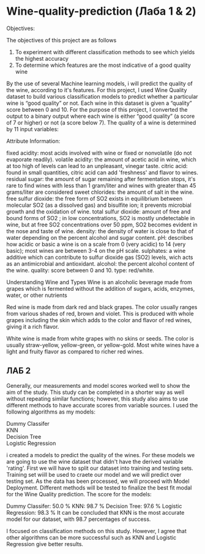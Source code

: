 
# Wine-quality-prediction (Лаба 1 & 2)
Objectives:

 The objectives of this project are as follows
1.	To experiment with different classification methods to see which yields the highest accuracy
2.	To determine which features are the most indicative of a good quality wine

By the use of several Machine learning models, i will predict the quality of the wine, according to it's features.
For this project, I used Wine Quality dataset to build various classification models to predict whether a particular  wine is “good quality” or not. Each wine in this dataset is given a “quality” score between 0 and 10. For the purpose of this project, I converted the output to a binary output where each wine is either “good quality” (a score of 7 or higher) or not (a score below 7). The quality of a wine is determined by 11 input variables:

Attribute Information:

fixed acidity: most acids involved with wine or fixed or nonvolatile (do not evaporate readily).
volatile acidity: the amount of acetic acid in wine, which at too high of levels can lead to an unpleasant, vinegar taste.
citric acid: found in small quantities, citric acid can add 'freshness' and flavor to wines.
residual sugar: the amount of sugar remaining after fermentation stops, it's rare to find wines with less than 1 gram/liter and wines with greater than 45 grams/liter are considered sweet
chlorides: the amount of salt in the wine.
free sulfur dioxide: the free form of  SO2  exists in equilibrium between molecular  SO2  (as a dissolved gas) and bisulfite ion; it prevents microbial growth and the oxidation of wine.
total sulfur dioxide: amount of free and bound forms of  SO2 ; in low concentrations,  SO2  is mostly undetectable in wine, but at free  SO2  concentrations over 50 ppm,  SO2  becomes evident in the nose and taste of wine.
density: the density of water is close to that of water depending on the percent alcohol and sugar content.
pH: describes how acidic or basic a wine is on a scale from 0 (very acidic) to 14 (very basic); most wines are between 3-4 on the pH scale.
sulphates: a wine additive which can contribute to sulfur dioxide gas  (SO2)  levels, wich acts as an antimicrobial and antioxidant.
alcohol: the percent alcohol content of the wine.
quality: score between 0 and 10.
type: red/white.

Understanding Wine and Types
Wine is an alcoholic beverage made from grapes which is fermented without the addition of sugars, acids, enzymes, water, or other nutrients

Red wine is made from dark red and black grapes. The color usually ranges from various shades of red, brown and violet. This is produced with whole grapes including the skin which adds to the color and flavor of red wines, giving it a rich flavor.

White wine is made from white grapes with no skins or seeds. The color is usually straw-yellow, yellow-green, or yellow-gold. Most white wines have a light and fruity flavor as compared to richer red wines.

## ЛАБ 2

Generally, our measurements and model scores worked well to show the aim of the study. This study can be completed in a shorter way as well without repeating similar functions; however, this study also aims to use different methods to have accurate scores from variable sources.
I used the following algorithms as my models:

Dummy Classifer       
KNN        
Decision Tree         
Logistic Regression 

i created a models to predict the quality of the wines. For these models we are going to use the  wine dataset that didn't have the derived variable 'rating'. First we will have to split our dataset into training and testing sets. Training set wiill be used to craete our model and we will predict over testing set.
As the data has been processed, we will proceed with Model Deployment. Different methods will be tested to finalize the best fit modal for the Wine Quality prediction.
The score for the models:

Dummy Classifer:       50.0 %
KNN:                   98.7 %
Decision Tree:         97.6 %
Logistic Regression:   98.3 %
It can be concluded that KNN is the most accurate model for our dataset, with 98.7 percentages of success.

I focused on classification methods on this study. However, I agree that other algorithms can be more successful such as KNN and Logistic Regression  give better results. 
